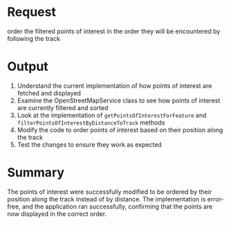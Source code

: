 # Request
order the filtered points of interest in the order they will be encountered by following the track

# Output
1. Understand the current implementation of how points of interest are fetched and displayed
2. Examine the OpenStreetMapService class to see how points of interest are currently filtered and sorted
3. Look at the implementation of `getPointsOfInterestForFeature` and `filterPointsOfInterestByDistanceToTrack` methods
4. Modify the code to order points of interest based on their position along the track
5. Test the changes to ensure they work as expected

# Summary
The points of interest were successfully modified to be ordered by their position along the track instead of by distance. The implementation is error-free, and the application ran successfully, confirming that the points are now displayed in the correct order.
